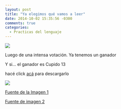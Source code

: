 ```yaml
---
layout: post
title: "Ya elegimos qué vamos a leer"
date: 2014-10-02 15:35:56 -0300
comments: true
categories: 
  - Practicas del lenguaje
---
```

![](http://media.giphy.com/media/Uoyf084JYOblK/giphy.gif)

Luego de una intensa votación. Ya tenemos un ganador

<!--more-->

Y si... el ganador es Cupido 13

hacé click [acá](magnet:?xt=urn:btih:70D64E48F5706D5A4E1DFD26430E6B5EDD0CCB26&dn=EPL_Cupido_13&tr=udp://tracker.openbittorrent.com:80&tr=udp://tracker.publicbt.com:80 "Cupudo 13") para descargarlo

![](http://media.giphy.com/media/TArjr4dDoLDNu/giphy.gif)


[Fuente de la Imagen 1](http://giphy.com/gifs/Uoyf084JYOblK)

[Fuente de imagen 2](http://media.giphy.com/media/TArjr4dDoLDNu)
